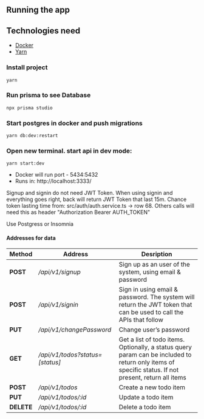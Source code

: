 
## Running the app

## Technologies need 
* [Docker](https://www.docker.com/)
* [Yarn](https://yarnpkg.com/)

### Install project
```
yarn
```
### Run prisma to see Database
```
npx prisma studio
```
### Start postgres in docker and push migrations
```
yarn db:dev:restart
```
### Open new terminal. start api in dev mode:
```
yarn start:dev
```

* Docker will run port - 5434:5432
* Runs in: http://localhost:3333/

Signup and signin do not need JWT Token. When using signin and everything goes right, back will return JWT Token that last 15m. Chance token lasting time from: src/auth/auth.service.ts -> row 68. 
Others calls will need this as header "Authorization Bearer AUTH_TOKEN"

Use Postgress or Insomnia

#### Addresses for data
| Method | Address | Desription |
|------|---------|-------------|
| **POST** | */api/v1/signup* | Sign up as an user of the system, using email & password |
| **POST** | */api/v1/signin* | Sign in using email & password. The system will return the JWT token that can be used to call the APIs that follow |
| **PUT** | */api/v1/changePassword* | Change user’s password |
| **GET** | */api/v1/todos?status=[status]* | Get a list of todo items. Optionally, a status query param can be included to return only items of specific status. If not present, return all items |
| **POST** | */api/v1/todos* | Create a new todo item |
| **PUT** | */api/v1/todos/:id* | Update a todo item |
| **DELETE** | */api/v1/todos/:id* | Delete a todo item |

